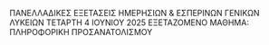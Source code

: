 ΠΑΝΕΛΛΑΔΙΚΕΣ ΕΞΕΤΑΣΕΙΣ
ΗΜΕΡΗΣΙΩΝ & ΕΣΠΕΡΙΝΩΝ ΓΕΝΙΚΩΝ ΛΥΚΕΙΩΝ
ΤΕΤΑΡΤΗ 4 ΙΟΥΝΙΟΥ 2025
ΕΞΕΤΑΖΟΜΕΝΟ ΜΑΘΗΜΑ: ΠΛΗΡΟΦΟΡΙΚΗ ΠΡΟΣΑΝΑΤΟΛΙΣΜΟΥ

